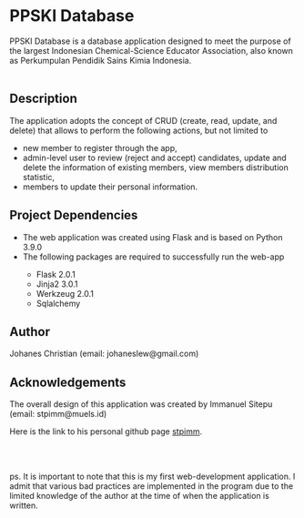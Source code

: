 <h1>PPSKI Database</h1>
PPSKI Database is a database application designed to meet the purpose of the largest Indonesian Chemical-Science Educator
Association, also known as Perkumpulan Pendidik Sains Kimia Indonesia.
<br></br>

<h2>Description</h2>
The application adopts the concept of CRUD (create, read, update, and delete) 
that allows to perform the following actions, but not limited to
<ul>
  <li>new member to register through the app, </li>
  <li>admin-level user to review (reject and accept) candidates, update and delete the information of existing members, 
  view members distribution statistic,  
  <li>members to update their personal information.</li>
</ul>

<h2>Project Dependencies</h2>
<ul>
  <li>The web application was created using Flask and is based on Python 3.9.0</li>
  <li>The following packages are required to successfully run the web-app</li>
  <ul>
    <li>Flask 2.0.1</li>
    <li>Jinja2 3.0.1</li>
    <li>Werkzeug 2.0.1</li>
    <li>Sqlalchemy</li>
  </ul>
</ul>


<h2>Author</h2>
<p>Johanes Christian (email: johaneslew@gmail.com)</p>

<h2>Acknowledgements</h2>
<p>The overall design of this application was created by Immanuel Sitepu (email: stpimm@muels.id)</p>
<p>Here is the link to his personal github page <a href="https://github.com/stpimm">stpimm</a>.</p>
<br></br>
<p>ps. It is important to note that this is my first web-development application. I admit that various bad practices are implemented in the program due to the limited knowledge of the author at the time of when the application is written.</p>

